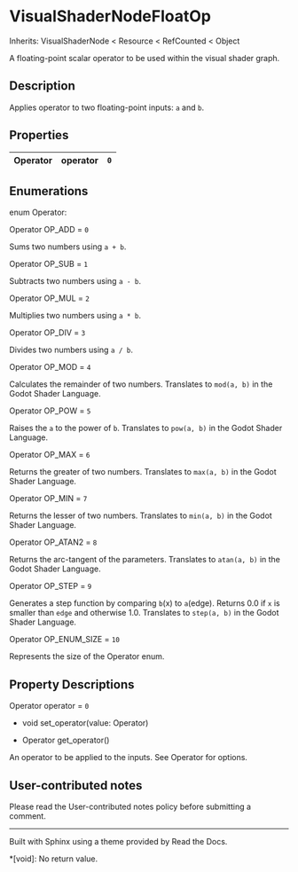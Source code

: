 # VisualShaderNodeFloatOp

Inherits: VisualShaderNode < Resource < RefCounted < Object

A floating-point scalar operator to be used within the visual shader graph.

## Description

Applies operator to two floating-point inputs: `a` and `b`.

## Properties

Operator | operator | `0`  
---|---|---  
  
## Enumerations

enum Operator:

Operator OP_ADD = `0`

Sums two numbers using `a + b`.

Operator OP_SUB = `1`

Subtracts two numbers using `a - b`.

Operator OP_MUL = `2`

Multiplies two numbers using `a * b`.

Operator OP_DIV = `3`

Divides two numbers using `a / b`.

Operator OP_MOD = `4`

Calculates the remainder of two numbers. Translates to `mod(a, b)` in the
Godot Shader Language.

Operator OP_POW = `5`

Raises the `a` to the power of `b`. Translates to `pow(a, b)` in the Godot
Shader Language.

Operator OP_MAX = `6`

Returns the greater of two numbers. Translates to `max(a, b)` in the Godot
Shader Language.

Operator OP_MIN = `7`

Returns the lesser of two numbers. Translates to `min(a, b)` in the Godot
Shader Language.

Operator OP_ATAN2 = `8`

Returns the arc-tangent of the parameters. Translates to `atan(a, b)` in the
Godot Shader Language.

Operator OP_STEP = `9`

Generates a step function by comparing `b`(x) to `a`(edge). Returns 0.0 if `x`
is smaller than `edge` and otherwise 1.0. Translates to `step(a, b)` in the
Godot Shader Language.

Operator OP_ENUM_SIZE = `10`

Represents the size of the Operator enum.

## Property Descriptions

Operator operator = `0`

  * void set_operator(value: Operator)

  * Operator get_operator()

An operator to be applied to the inputs. See Operator for options.

## User-contributed notes

Please read the User-contributed notes policy before submitting a comment.

* * *

Built with Sphinx using a theme provided by Read the Docs.

  *[void]: No return value.


